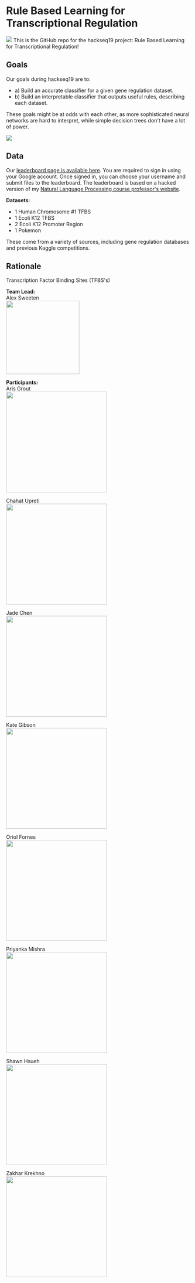 # Rule Based Learning for Transcriptional Regulation
<img src="https://raw.githubusercontent.com/hackseq/hackseq_graphics/master/0_logo/hackseq_logo.png">
This is the GitHub repo for the hackseq19 project: Rule Based Learning for Transcriptional Regulation! 

## Goals
Our goals during hackseq19 are to:

* a) Build an accurate classifier for a given gene regulation dataset.
* b) Build an interpretable classifier that outputs useful rules, describing each dataset.

These goals might be at odds with each other, as more sophisticated neural networks are hard to interpret, while simple decision trees don't have a lot of power.

<img src="https://github.com/SweetiePi/rule-based-learning/blob/master/plots/plot.png">

## Data

Our [leaderboard page is available here](http://spheric-alcove-256103.appspot.com/). You are required to sign in using your Google account. Once signed in, you can choose your username and submit files to the leaderboard. The leaderboard is based on a hacked version of my [Natural Language Processing course professor's website](http://anoopsarkar.github.io/nlp-class/). 

<b>Datasets:</b><br />
* 1 Human Chromosome #1 TFBS
* 1 Ecoli K12 TFBS
* 2 Ecoli K12 Promoter Region
* 1 Pokemon

These come from a variety of sources, including gene regulation databases and previous Kaggle competitions.<br />

## Rationale
Transcription Factor Binding Sites (TFBS's) 

<b>Team Lead:</b><br />
Alex Sweeten <br /><img src="https://raw.githubusercontent.com/SweetiePi/asweeten.github.io/master/alex.gif" width="200" height="200" />

<b>Participants:</b><br />
Aris Grout <br /><img src="https://raw.githubusercontent.com/SweetiePi/asweeten.github.io/master/birthday.gif" width="275" height="275" />

Chahat Upreti <br /><img src="https://raw.githubusercontent.com/SweetiePi/asweeten.github.io/master/coffee.gif" width="275" height="275" />

Jade Chen <br /><img src="https://raw.githubusercontent.com/SweetiePi/asweeten.github.io/master/corrosive.gif" width="275" height="275" />

Kate Gibson <br /><img src="https://raw.githubusercontent.com/SweetiePi/asweeten.github.io/master/headphones.gif" width="275" height="275" />

Oriol Fornes <br /><img src="https://raw.githubusercontent.com/SweetiePi/asweeten.github.io/master/hot.gif" width="275" height="275" />

Priyanka Mishra <br /><img src="https://raw.githubusercontent.com/SweetiePi/asweeten.github.io/master/lemon.gif" width="275" height="275" />

Shawn Hsueh <br /><img src="https://raw.githubusercontent.com/SweetiePi/asweeten.github.io/master/love.gif" width="275" height="275" />

Zakhar Krekhno <br /><img src="https://raw.githubusercontent.com/SweetiePi/asweeten.github.io/master/spin.gif" width="275" height="275" />
